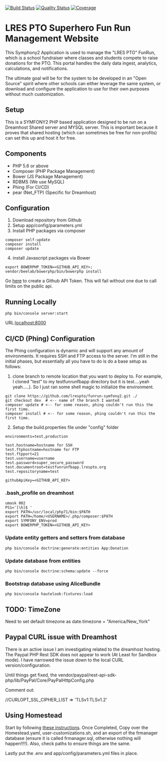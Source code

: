 [![Build Status](https://travis-ci.org/frmanager/fr-webapp.svg?branch=master)](https://travis-ci.org/frmanager/fr-webapp) [![Quality Status](https://sonarcloud.io/api/badges/gate?key=fr-webapp)](https://sonarcloud.io/dashboard?id=fr-webapp)
[![Coverage](https://sonarcloud.io/api/badges/measure?key=fr-webapp&metric=coverage)](https://sonarcloud.io/dashboard?id=fr-webapp)


# LRES PTO Superhero Fun Run Management Website
This Symphony2 Application is used to manage the "LRES PTO" FunRun, which is a school fundraiser where classes and students compete to raise donations for the PTO. This portal handles the daily data ingest, analytics, calculations, and notifications.

The ultimate goal will be for the system to be developed in an "Open Source" spirit where other schools can either leverage the same system, or download and configure the application to use for their own purposes without much customization.


## Setup

This is a SYMFONY2 PHP based application designed to be run on a Dreamhost Shared server and MYSQL server. This is important because it proves that shared hosting (which can sometimes be free for non-profits) can set this up and host it for free.


## Components

- PHP 5.6 or above
- Composer (PHP Package Management)
- Bower (JS Package Management)
- RDBMS (We use MySQL)
- Phing (For CI/CD)
- pear (Net_FTP) (Specific for Dreamhost)


## Configuration


1. Download repository from Github
2. Setup app/config/parameters.yml
3. Install PHP packages via composer


```
composer self-update
composer install
composer update
```


4. install Javascript packages via Bower


```
export BOWERPHP_TOKEN=<GITHUB_API_KEY>;
vendor/beelab/bowerphp/bin/bowerphp install
```

Go [here](https://github.com/settings/tokens) to create a Github API Token. This will fail without one due to call limits on the public api.


## Running Locally


```
php bin/console server:start
```

URL:[localhost:8000](localhost:8000)



## CI/CD (Phing) Configuration
The Phing configuration is dynamic and will support any amount of environments. It requires SSH and FTP access to the server. I'm still in the initial phases, but essentially all you have to do is do a base setup as follows:


1. clone branch to remote location that you want to deploy to. For example, I cloned "test" to my testfunrunfbapp directory but it is test....yeah yeah.....). So I just ran some shell magic to initialize the environment.


```
git clone https://github.com/lrespto/funrun-symfony2.git ./
git checkout dev  # <-- name of the branch I wanted
composer update # <-- for some reason, phing couldn't run this the first time.
composer install # <-- for some reason, phing couldn't run this the first time.
```


2. Setup the build.properties file under "config" folder

```
environments=test,production

test.hostname=hostname for SSH
test.ftphostname=hostname for FTP
test.ftpport=21
test.username=username
test.password=super_secure_password
test.documentroot=testfunrunfbapp.lrespto.org
test.repositoryname=test

githubApiKey=<GITHUB_API_KEY>
```


### .bash_profile on dreamhost

```
umask 002
PS1='[\h]$ '
export PATH=/usr/local/php71/bin:$PATH
export PATH=/home/<USERNAME>/.php/composer:$PATH
export SYMFONY_ENV=prod
export BOWERPHP_TOKEN=<GITHUB_API_KEY>
```


### Update entity getters and setters from database



```
php bin/console doctrine:generate:entities App:Donation
```



### Update database from entities


```
php bin/console doctrine:schema:update --force
```


### Bootstrap database using AliceBundle

```
php bin/console hautelook:fixtures:load
```

## TODO: TimeZone

Need to set default timezone as date.timezone = "America/New_York"

## Paypal CURL issue with Dreamhost

There is an active issue I am investigating related to the dreamhost hosting. The Paypal PHP Rest SDK does not appear to work (At Least for Sandbox mode). I have narrowed the issue down to the local CURL version/configuration.

Until things get fixed, the vendor/paypal/rest-api-sdk-php/lib/PayPal/Core/PayPalHttpConfig.php

Comment out:

  //CURLOPT_SSL_CIPHER_LIST => 'TLSv1:TLSv1.2'



## Using Homestead

Start by following [these instructions](https://symfony.com/doc/current/setup/homestead.html). Once Completed, Copy over the Homestead.yaml, user-customizations.sh, and an export of the frmanager database (ensure it is called frmanager.sql, otherwise nothing will happen!!!!). Also, check paths to ensure things are the same.

Lastly put the .env and app/config/parameters.yml files in place.